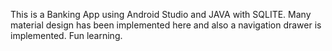 This is a Banking App using Android Studio and JAVA with SQLITE.
Many material design has been implemented here and also a navigation drawer is implemented.
Fun learning.
